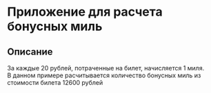 # Приложение для расчета бонусных миль
## Описание
За каждые 20 рублей, потраченные на билет, начисляется 1 миля.  
В данном примере расчитывается количество бонусных миль из стоимости билета 12600 рублей
